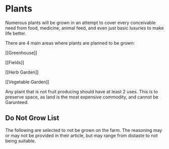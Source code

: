 # Plants

Numerous plants will be grown in an attempt to cover every conceivable need from food, medicine, animal feed, and even just basic luxuries to make life better. 

There are 4 main areas where plants are planned to be grown:


[[Greenhouse]] 

[[Fields]]

[[Herb Garden]]

[[Vegetable Garden]]

Any plant that is not fruit producing should have at least 2 uses. This is to preserve space, as land is the most expensive commodity, and cannot be Garunteed. 

## Do Not Grow List

The following are selected to not be grown on the farm. The reasoning may or may not be provided in their article, but may range from distaste to not being suitable. 